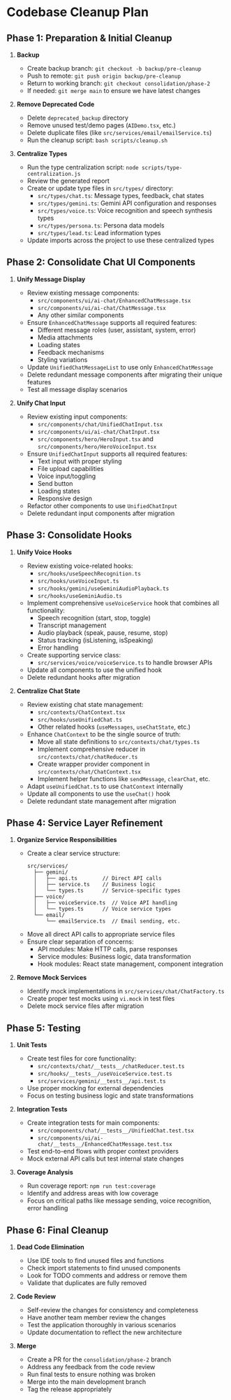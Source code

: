 # Codebase Cleanup Plan

## Phase 1: Preparation & Initial Cleanup

1. **Backup**
   - Create backup branch: `git checkout -b backup/pre-cleanup`
   - Push to remote: `git push origin backup/pre-cleanup`
   - Return to working branch: `git checkout consolidation/phase-2`
   - If needed: `git merge main` to ensure we have latest changes

2. **Remove Deprecated Code**
   - Delete `deprecated_backup` directory
   - Remove unused test/demo pages (`AIDemo.tsx`, etc.)
   - Delete duplicate files (like `src/services/email/emailService.ts`)
   - Run the cleanup script: `bash scripts/cleanup.sh`

3. **Centralize Types**
   - Run the type centralization script: `node scripts/type-centralization.js`
   - Review the generated report
   - Create or update type files in `src/types/` directory:
     - `src/types/chat.ts`: Message types, feedback, chat states
     - `src/types/gemini.ts`: Gemini API configuration and responses
     - `src/types/voice.ts`: Voice recognition and speech synthesis types
     - `src/types/persona.ts`: Persona data models
     - `src/types/lead.ts`: Lead information types
   - Update imports across the project to use these centralized types

## Phase 2: Consolidate Chat UI Components

1. **Unify Message Display**
   - Review existing message components:
     - `src/components/ui/ai-chat/EnhancedChatMessage.tsx`
     - `src/components/ui/ai-chat/ChatMessage.tsx`
     - Any other similar components
   - Ensure `EnhancedChatMessage` supports all required features:
     - Different message roles (user, assistant, system, error)
     - Media attachments
     - Loading states
     - Feedback mechanisms
     - Styling variations
   - Update `UnifiedChatMessageList` to use only `EnhancedChatMessage`
   - Delete redundant message components after migrating their unique features
   - Test all message display scenarios

2. **Unify Chat Input**
   - Review existing input components:
     - `src/components/chat/UnifiedChatInput.tsx`
     - `src/components/ui/ai-chat/ChatInput.tsx`
     - `src/components/hero/HeroInput.tsx` and `src/components/hero/HeroVoiceInput.tsx`
   - Ensure `UnifiedChatInput` supports all required features:
     - Text input with proper styling
     - File upload capabilities
     - Voice input/toggling
     - Send button
     - Loading states
     - Responsive design
   - Refactor other components to use `UnifiedChatInput`
   - Delete redundant input components after migration

## Phase 3: Consolidate Hooks

1. **Unify Voice Hooks**
   - Review existing voice-related hooks:
     - `src/hooks/useSpeechRecognition.ts`
     - `src/hooks/useVoiceInput.ts`
     - `src/hooks/gemini/useGeminiAudioPlayback.ts`
     - `src/hooks/useGeminiAudio.ts`
   - Implement comprehensive `useVoiceService` hook that combines all functionality:
     - Speech recognition (start, stop, toggle)
     - Transcript management
     - Audio playback (speak, pause, resume, stop)
     - Status tracking (isListening, isSpeaking)
     - Error handling
   - Create supporting service class:
     - `src/services/voice/voiceService.ts` to handle browser APIs
   - Update all components to use the unified hook
   - Delete redundant hooks after migration

2. **Centralize Chat State**
   - Review existing chat state management:
     - `src/contexts/ChatContext.tsx`
     - `src/hooks/useUnifiedChat.ts`
     - Other related hooks (`useMessages`, `useChatState`, etc.)
   - Enhance `ChatContext` to be the single source of truth:
     - Move all state definitions to `src/contexts/chat/types.ts`
     - Implement comprehensive reducer in `src/contexts/chat/chatReducer.ts`
     - Create wrapper provider component in `src/contexts/chat/ChatContext.tsx`
     - Implement helper functions like `sendMessage`, `clearChat`, etc.
   - Adapt `useUnifiedChat.ts` to use `ChatContext` internally
   - Update all components to use the `useChat()` hook
   - Delete redundant state management after migration

## Phase 4: Service Layer Refinement

1. **Organize Service Responsibilities**
   - Create a clear service structure:
     ```
     src/services/
       ├── gemini/
       │   ├── api.ts        // Direct API calls
       │   ├── service.ts    // Business logic
       │   └── types.ts      // Service-specific types
       ├── voice/
       │   ├── voiceService.ts  // Voice API handling
       │   └── types.ts      // Voice service types
       └── email/
           └── emailService.ts  // Email sending, etc.
     ```
   - Move all direct API calls to appropriate service files
   - Ensure clear separation of concerns:
     - API modules: Make HTTP calls, parse responses
     - Service modules: Business logic, data transformation
     - Hook modules: React state management, component integration

2. **Remove Mock Services**
   - Identify mock implementations in `src/services/chat/ChatFactory.ts`
   - Create proper test mocks using `vi.mock` in test files
   - Delete mock service files after migration

## Phase 5: Testing

1. **Unit Tests**
   - Create test files for core functionality:
     - `src/contexts/chat/__tests__/chatReducer.test.ts`
     - `src/hooks/__tests__/useVoiceService.test.ts`
     - `src/services/gemini/__tests__/api.test.ts`
   - Use proper mocking for external dependencies
   - Focus on testing business logic and state transformations

2. **Integration Tests**
   - Create integration tests for main components:
     - `src/components/chat/__tests__/UnifiedChat.test.tsx`
     - `src/components/ui/ai-chat/__tests__/EnhancedChatMessage.test.tsx`
   - Test end-to-end flows with proper context providers
   - Mock external API calls but test internal state changes

3. **Coverage Analysis**
   - Run coverage report: `npm run test:coverage`
   - Identify and address areas with low coverage
   - Focus on critical paths like message sending, voice recognition, error handling

## Phase 6: Final Cleanup

1. **Dead Code Elimination**
   - Use IDE tools to find unused files and functions
   - Check import statements to find unused components
   - Look for TODO comments and address or remove them
   - Validate that duplicates are fully removed

2. **Code Review**
   - Self-review the changes for consistency and completeness
   - Have another team member review the changes
   - Test the application thoroughly in various scenarios
   - Update documentation to reflect the new architecture

3. **Merge**
   - Create a PR for the `consolidation/phase-2` branch
   - Address any feedback from the code review
   - Run final tests to ensure nothing was broken
   - Merge into the main development branch
   - Tag the release appropriately
